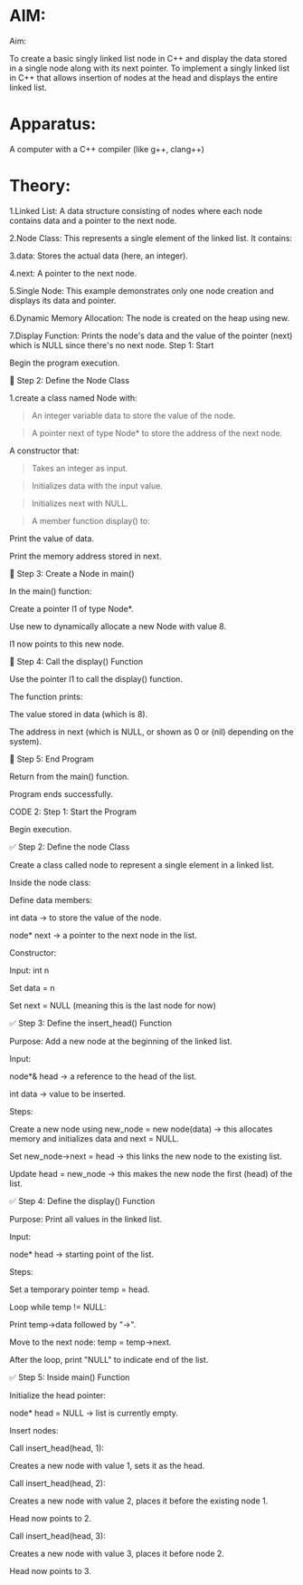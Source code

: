 # AIM:
Aim:

To create a basic singly linked list node in C++ and display the data stored in a single node along with its next pointer.
To implement a singly linked list in C++ that allows insertion of nodes at the head and displays the entire linked list.

# Apparatus:

A computer with a C++ compiler (like g++, clang++)

# Theory:

1.Linked List: A data structure consisting of nodes where each node contains data and a pointer to the next node.

2.Node Class: This represents a single element of the linked list. It contains:

3.data: Stores the actual data (here, an integer).

4.next: A pointer to the next node.

5.Single Node: This example demonstrates only one node creation and displays its data and pointer.

6.Dynamic Memory Allocation: The node is created on the heap using new.

7.Display Function: Prints the node's data and the value of the pointer (next) which is NULL since there's no next node.
Step 1: Start

Begin the program execution.

🔹 Step 2: Define the Node Class

1.create a class named Node with:

>An integer variable data to store the value of the node.

>A pointer next of type Node* to store the address of the next node.

A constructor that:

>Takes an integer as input.

>Initializes data with the input value.

>Initializes next with NULL.

>A member function display() to:

Print the value of data.

Print the memory address stored in next.

🔹 Step 3: Create a Node in main()

In the main() function:

Create a pointer l1 of type Node*.

Use new to dynamically allocate a new Node with value 8.

l1 now points to this new node.

🔹 Step 4: Call the display() Function

Use the pointer l1 to call the display() function.

The function prints:

The value stored in data (which is 8).

The address in next (which is NULL, or shown as 0 or (nil) depending on the system).

🔹 Step 5: End Program

Return from the main() function.

Program ends successfully.

CODE 2:
Step 1: Start the Program

Begin execution.

✅ Step 2: Define the node Class

Create a class called node to represent a single element in a linked list.

Inside the node class:

Define data members:

int data → to store the value of the node.

node* next → a pointer to the next node in the list.

Constructor:

Input: int n

Set data = n

Set next = NULL (meaning this is the last node for now)

✅ Step 3: Define the insert_head() Function

Purpose: Add a new node at the beginning of the linked list.

Input:

node*& head → a reference to the head of the list.

int data → value to be inserted.

Steps:

Create a new node using new_node = new node(data) → this allocates memory and initializes data and next = NULL.

Set new_node->next = head → this links the new node to the existing list.

Update head = new_node → this makes the new node the first (head) of the list.

✅ Step 4: Define the display() Function

Purpose: Print all values in the linked list.

Input:

node* head → starting point of the list.

Steps:

Set a temporary pointer temp = head.

Loop while temp != NULL:

Print temp->data followed by "->".

Move to the next node: temp = temp->next.

After the loop, print "NULL" to indicate end of the list.

✅ Step 5: Inside main() Function

Initialize the head pointer:

node* head = NULL → list is currently empty.

Insert nodes:

Call insert_head(head, 1):

Creates a new node with value 1, sets it as the head.

Call insert_head(head, 2):

Creates a new node with value 2, places it before the existing node 1.

Head now points to 2.

Call insert_head(head, 3):

Creates a new node with value 3, places it before node 2.

Head now points to 3.

